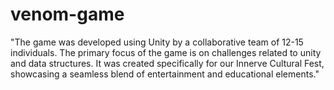 # venom-game
"The game was developed using Unity by a collaborative team of 12-15 individuals. The primary focus of the game is on challenges related to unity and data structures. It was created specifically for our Innerve Cultural Fest, showcasing a seamless blend of entertainment and educational elements."
